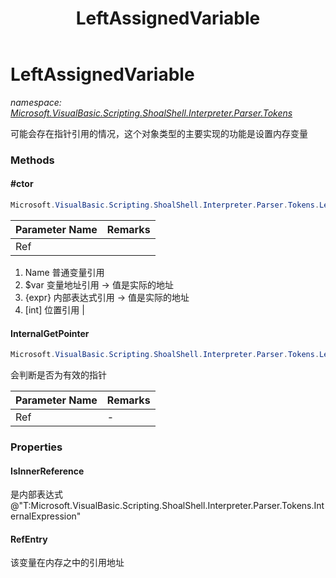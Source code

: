﻿---
title: LeftAssignedVariable
---

# LeftAssignedVariable
_namespace: [Microsoft.VisualBasic.Scripting.ShoalShell.Interpreter.Parser.Tokens](N-Microsoft.VisualBasic.Scripting.ShoalShell.Interpreter.Parser.Tokens.html)_

可能会存在指针引用的情况，这个对象类型的主要实现的功能是设置内存变量

### Methods

#### #ctor
```csharp
Microsoft.VisualBasic.Scripting.ShoalShell.Interpreter.Parser.Tokens.LeftAssignedVariable.#ctor(System.String)
```


|Parameter Name|Remarks|
|--------------|-------|
|Ref|
 1. Name 普通变量引用
 2. $var 变量地址引用 -> 值是实际的地址
 3. {expr} 内部表达式引用 -> 值是实际的地址
 4. [int] 位置引用
 |


#### InternalGetPointer
```csharp
Microsoft.VisualBasic.Scripting.ShoalShell.Interpreter.Parser.Tokens.LeftAssignedVariable.InternalGetPointer(System.Object)
```
会判断是否为有效的指针

|Parameter Name|Remarks|
|--------------|-------|
|Ref|-|




### Properties

#### IsInnerReference
是内部表达式 @"T:Microsoft.VisualBasic.Scripting.ShoalShell.Interpreter.Parser.Tokens.InternalExpression"
#### RefEntry
该变量在内存之中的引用地址


